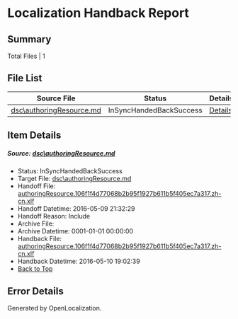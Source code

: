 # <a name='report-top'></a> Localization Handback Report

## Summary
 Total Files | 1

## File List
 Source File | Status | Details 
 ----------- | ------ | ------- 
 [dsc\authoringResource.md](https://github.com/OpenLocalizationOrg/PowerShell-Docs/blob/e0cd7ab7af86c4ab46c960612a5d3b8b8195bc30/dsc/authoringResource.md) | InSyncHandedBackSuccess | [Details](#2e3051f3538f2643b5714e7c2eea04d219e19fc48)

## Item Details
##### <a name='2e3051f3538f2643b5714e7c2eea04d219e19fc48'></a> Source: [dsc\authoringResource.md](https://github.com/OpenLocalizationOrg/PowerShell-Docs/blob/e0cd7ab7af86c4ab46c960612a5d3b8b8195bc30/dsc/authoringResource.md)
* Status: InSyncHandedBackSuccess
* Target File: [dsc\authoringResource.md](https://github.com/OpenLocalizationOrg/PowerShell-Docs.zh-cn/blob/00aa91a7c3ab2f4a823b6ea8bffcc10772a7c2ca/dsc/authoringResource.md)
* Handoff File: [authoringResource.106f1f4d77068b2b95f1927b611b5f405ec7a317.zh-cn.xlf](https://github.com/OpenLocalizationOrg/olhandoff/blob/088389cca6b84643c8f85895d719eeb1da07245b/ol-handoff/OpenLocalizationOrg/PowerShell-Docs.zh-cn/master/authoringResource.106f1f4d77068b2b95f1927b611b5f405ec7a317.zh-cn.xlf)
* Handoff Datetime: 2016-05-09 21:32:29
* Handoff Reason: Include
* Archive File: 
* Archive Datetime: 0001-01-01 00:00:00
* Handback File: [authoringResource.106f1f4d77068b2b95f1927b611b5f405ec7a317.zh-cn.xlf](https://github.com/OpenLocalizationOrg/olhandback/blob/07b6f9cc7b30b688356beec6cd21b578b4fd1b38/ol-handback/OpenLocalizationOrg/PowerShell-Docs.zh-cn/master/authoringResource.106f1f4d77068b2b95f1927b611b5f405ec7a317.zh-cn.xlf)
* Handback Datetime: 2016-05-10 19:02:39
* [Back to Top](#report-top)


## Error Details

Generated by OpenLocalization.
